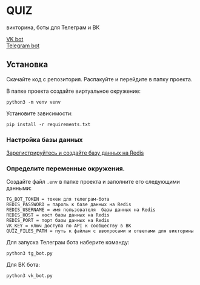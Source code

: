 # QUIZ
викторина, боты для Телеграм и ВК

[VK bot](https://vk.com/quiz_devman)  
[Telegram bot](https://t.me/AiogramHelpBot)

## Установка

Скачайте код с репозитория. Распакуйте и перейдите в папку проекта.


В папке проекта создайте виртуальное окружение:
```commandline
python3 -m venv venv
```

Установите зависимости:
```commandline
pip install -r requirements.txt
```
### Настройка базы данных

[Зарегистрируйтесь и создайте базу данных на Redis](https://redislabs.com/)

### Определите переменные окружения.
Создайте файл `.env` в папке проекта  и заполните его следующими данными:
```commandline
TG_BOT_TOKEN = токен для телеграм-бота
REDIS_PASSWORD = пароль к базе данных на Redis
REDIS_USERNAME = имя пользователя  базы данных на Redis
REDIS_HOST = хост базы данных на Redis
REDIS_PORT = порт базы данных на Redis
VK_KEY = ключ доступа по API к сообществу в ВК
QUIZ_FILES_PATH = путь к файлам с ввопросами и ответами для викторины
```

Для запуска Телеграм бота наберите команду:
```commandline
python3 tg_bot.py
```
Для ВК бота:
```commandline
python3 vk_bot.py
```
